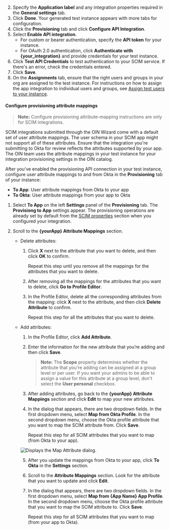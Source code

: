 2. Specify the **Application label** and any integration properties required in the **General settings** tab.
3. Click **Done**. Your generated test instance appears with more tabs for configuration.
4. Click the **Provisioning** tab and click **Configure API Integration**.
5. Select **Enable API integration**.
   * For custom or bearer authentication, specify the **API token** for your instance.
   * For OAuth 2.0 authentication, click **Authenticate with {your_integration}** and provide credentials for your test instance.
1. Click **Test API Credentials** to test authentication to your SCIM service. If there's an error, check the credentials entered.
1. Click **Save**.
1. On the **Assignments** tab, ensure that the right users and groups in your org are assigned to the test instance. For instructions on how to assign the app integration to individual users and groups, see [Assign test users to your instance](#assign-test-users-to-your-integration-instance).

#### Configure provisioning attribute mappings

> **Note:** Configure provisioning attribute-mapping instructions are only for SCIM integrations.

SCIM integrations submitted through the OIN Wizard come with a default set of user attribute mappings. The user schema in your SCIM app might not support all of these attributes. Ensure that the integration you're submitting to Okta for review reflects the attributes supported by your app. The OIN team uses the attribute mappings in your test instance for your integration provisioning settings in the OIN catalog.

After you've enabled the provisioning API connection in your test instance, configure user attribute mappings to and from Okta in the **Provisioning** tab of your instance:

* **To App**: User attribute mappings from Okta to your app
* **To Okta**: User attribute mappings from your app to Okta

1. Select **To App** on the left **Settings** panel of the **Provisioning** tab.
  The **Provisiong to App** settings appear. The provisioning operations are already set by default from the [SCIM properties](#properties) section when you configured your integration.

1. Scroll to the **{yourApp} Attribute Mappings** section.

   * Delete attributes:
     1. Click **X** next to the attribute that you want to delete, and then click **OK** to confirm.

        Repeat this step until you remove all the mappings for the attributes that you want to delete.

     1. After removing all the mappings for the attributes that you want to delete, click **Go to Profile Editor**.

     1. In the Profile Editor, delete all the corresponding attributes from the mapping: click **X** next to the attribute, and then click **Delete Attribute** to confirm.

        Repeat this step for all the attributes that you want to delete.

   * Add attributes:

     1. In the Profile Editor, click **Add Attribute**.

     1. Enter the information for the new attribute that you’re adding and then click **Save**.

        > **Note:** The **Scope** property determines whether the attribute that you're adding can be assigned at a group level or per user. If you want your admins to be able to assign a value for this attribute at a group level, don't select the **User personal** checkbox.

     1. After adding attributes, go back to the **{yourApp} Attribute Mappings** section and click **Edit** to map your new attributes.

     1. In the dialog that appears, there are two dropdown fields. In the first dropdown menu, select **Map from Okta Profile**. In the second dropdown menu, choose the Okta profile attribute that you want to map the SCIM attribute from. Click **Save**.

          Repeat this step for all SCIM attributes that you want to map (from Okta to your app).

     <div class="three-quarter border">

     ![Displays the Map Attribute dialog.](/img/oin/scim_check-attributes-14.png)

     </div>

     5. After you update the mappings from Okta to your app, click **To Okta** in the **Settings** section.

     6. Scroll to the **Attribute Mappings** section. Look for the attribute that you want to update and click **Edit**.

     7. In the dialog that appears, there are two dropdown fields. In the first dropdown menu, select **Map from {App Name} App Profile**. In the second dropdown menu, choose the Okta profile attribute that you want to map the SCIM attribute to. Click **Save**.

          Repeat this step for all SCIM attributes that you want to map (from your app to Okta).
